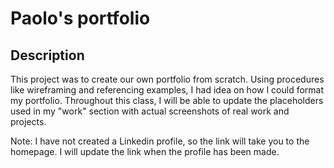 # Paolo's portfolio

## Description

This project was to create our own portfolio from scratch. Using procedures like wireframing and referencing examples, I had idea on how I could format my portfolio. Throughout this class, I will be able to update the placeholders used in my "work" section with actual screenshots of real work and projects. 

Note: I have not created a Linkedin profile, so the link will take you to the homepage. I will update the link when the profile has been made.